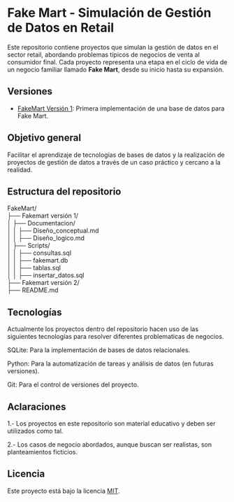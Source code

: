 # Fake Mart - Simulación de Gestión de Datos en Retail

Este repositorio contiene proyectos que simulan la gestión de datos en el sector retail, abordando problemas típicos de negocios de venta al consumidor final. Cada proyecto representa una etapa en el ciclo de vida de un negocio familiar llamado **Fake Mart**, desde su inicio hasta su expansión.

## Versiones
- [FakeMart Versión 1](): Primera implementación de una base de datos para Fake Mart.

## Objetivo general
Facilitar el aprendizaje de tecnologías de bases de datos y la realización de proyectos de gestión de datos a través de un caso práctico y cercano a la realidad.

## Estructura del repositorio
FakeMart/  
├── Fakemart versión 1/  
│   ├── Documentacion/  
│   │   ├── Diseño_conceptual.md  
│   │   ├── Diseño_logico.md  
│   ├── Scripts/  
│   │   ├── consultas.sql  
│   │   ├── fakemart.db  
│   │   ├── tablas.sql  
│   │   ├── insertar_datos.sql  
├── Fakemart versión 2/  
├── README.md  


## Tecnologías 
 Actualmente los proyectos dentro del repositorio hacen uso de las siguientes tecnologías para resolver diferentes problematicas de negocios.

SQLite: Para la implementación de bases de datos relacionales.  

Python: Para la automatización de tareas y análisis de datos (en futuras versiones).  

Git: Para el control de versiones del proyecto.  

## Aclaraciones 

1.- Los proyectos en este repositorio son material educativo y deben ser utilizados como tal.

2.- Los casos de negocio abordados, aunque buscan ser realistas, son planteamientos ficticios.

## Licencia 
Este proyecto está bajo la licencia [MIT](LICENSE).



